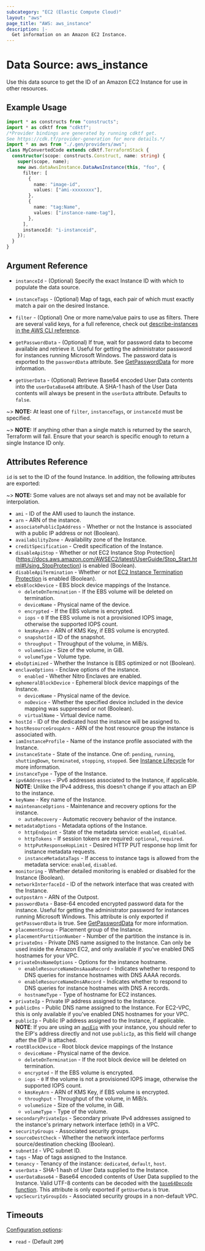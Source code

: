 ```yaml
---
subcategory: "EC2 (Elastic Compute Cloud)"
layout: "aws"
page_title: "AWS: aws_instance"
description: |-
  Get information on an Amazon EC2 Instance.
---
```


# Data Source: aws_instance

Use this data source to get the ID of an Amazon EC2 Instance for use in other resources.

## Example Usage

```typescript
import * as constructs from "constructs";
import * as cdktf from "cdktf";
/*Provider bindings are generated by running cdktf get.
See https://cdk.tf/provider-generation for more details.*/
import * as aws from "./.gen/providers/aws";
class MyConvertedCode extends cdktf.TerraformStack {
  constructor(scope: constructs.Construct, name: string) {
    super(scope, name);
    new aws.dataAwsInstance.DataAwsInstance(this, "foo", {
      filter: [
        {
          name: "image-id",
          values: ["ami-xxxxxxxx"],
        },
        {
          name: "tag:Name",
          values: ["instance-name-tag"],
        },
      ],
      instanceId: "i-instanceid",
    });
  }
}

```

## Argument Reference

* `instanceId` - (Optional) Specify the exact Instance ID with which to populate the data source.

* `instanceTags` - (Optional) Map of tags, each pair of which must
exactly match a pair on the desired Instance.

* `filter` - (Optional) One or more name/value pairs to use as filters. There are
several valid keys, for a full reference, check out
[describe-instances in the AWS CLI reference][1].

* `getPasswordData` - (Optional) If true, wait for password data to become available and retrieve it. Useful for getting the administrator password for instances running Microsoft Windows. The password data is exported to the `passwordData` attribute. See [GetPasswordData](https://docs.aws.amazon.com/AWSEC2/latest/APIReference/API_GetPasswordData.html) for more information.

* `getUserData` - (Optional) Retrieve Base64 encoded User Data contents into the `userDataBase64` attribute. A SHA-1 hash of the User Data contents will always be present in the `userData` attribute. Defaults to `false`.

~> **NOTE:** At least one of `filter`, `instanceTags`, or `instanceId` must be specified.

~> **NOTE:** If anything other than a single match is returned by the search,
Terraform will fail. Ensure that your search is specific enough to return
a single Instance ID only.

## Attributes Reference

`id` is set to the ID of the found Instance. In addition, the following attributes
are exported:

~> **NOTE:** Some values are not always set and may not be available for
interpolation.

* `ami` - ID of the AMI used to launch the instance.
* `arn` - ARN of the instance.
* `associatePublicIpAddress` - Whether or not the Instance is associated with a public IP address or not (Boolean).
* `availabilityZone` - Availability zone of the Instance.
* `creditSpecification` - Credit specification of the Instance.
* `disableApiStop` - Whether or not EC2 Instance Stop Protection](https://docs.aws.amazon.com/AWSEC2/latest/UserGuide/Stop_Start.html#Using_StopProtection) is enabled (Boolean).
* `disableApiTermination` - Whether or not [EC2 Instance Termination Protection](https://docs.aws.amazon.com/AWSEC2/latest/UserGuide/terminating-instances.html#Using_ChangingDisableAPITermination) is enabled (Boolean).
* `ebsBlockDevice` - EBS block device mappings of the Instance.
    * `deleteOnTermination` - If the EBS volume will be deleted on termination.
    * `deviceName` - Physical name of the device.
    * `encrypted` - If the EBS volume is encrypted.
    * `iops` - `0` If the EBS volume is not a provisioned IOPS image, otherwise the supported IOPS count.
    * `kmsKeyArn` - ARN of KMS Key, if EBS volume is encrypted.
    * `snapshotId` - ID of the snapshot.
    * `throughput` - Throughput of the volume, in MiB/s.
    * `volumeSize` - Size of the volume, in GiB.
    * `volumeType` - Volume type.
* `ebsOptimized` - Whether the Instance is EBS optimized or not (Boolean).
* `enclaveOptions` - Enclave options of the instance.
    * `enabled` - Whether Nitro Enclaves are enabled.
* `ephemeralBlockDevice` - Ephemeral block device mappings of the Instance.
    * `deviceName` - Physical name of the device.
    * `noDevice` - Whether the specified device included in the device mapping was suppressed or not (Boolean).
    * `virtualName` - Virtual device name.
* `hostId` - ID of the dedicated host the instance will be assigned to.
* `hostResourceGroupArn` - ARN of the host resource group the instance is associated with.
* `iamInstanceProfile` - Name of the instance profile associated with the Instance.
* `instanceState` - State of the instance. One of: `pending`, `running`, `shuttingDown`, `terminated`, `stopping`, `stopped`. See [Instance Lifecycle](https://docs.aws.amazon.com/AWSEC2/latest/UserGuide/ec2-instance-lifecycle.html) for more information.
* `instanceType` - Type of the Instance.
* `ipv6Addresses` - IPv6 addresses associated to the Instance, if applicable. **NOTE**: Unlike the IPv4 address, this doesn't change if you attach an EIP to the instance.
* `keyName` - Key name of the Instance.
* `maintenanceOptions` - Maintenance and recovery options for the instance.
    * `autoRecovery` - Automatic recovery behavior of the instance.
* `metadataOptions` - Metadata options of the Instance.
    * `httpEndpoint` - State of the metadata service: `enabled`, `disabled`.
    * `httpTokens` - If session tokens are required: `optional`, `required`.
    * `httpPutResponseHopLimit` - Desired HTTP PUT response hop limit for instance metadata requests.
    * `instanceMetadataTags` - If access to instance tags is allowed from the metadata service: `enabled`, `disabled`.
* `monitoring` - Whether detailed monitoring is enabled or disabled for the Instance (Boolean).
* `networkInterfaceId` - ID of the network interface that was created with the Instance.
* `outpostArn` - ARN of the Outpost.
* `passwordData` - Base-64 encoded encrypted password data for the instance. Useful for getting the administrator password for instances running Microsoft Windows. This attribute is only exported if `getPasswordData` is true. See [GetPasswordData](https://docs.aws.amazon.com/AWSEC2/latest/APIReference/API_GetPasswordData.html) for more information.
* `placementGroup` - Placement group of the Instance.
* `placementPartitionNumber` - Number of the partition the instance is in.
* `privateDns` - Private DNS name assigned to the Instance. Can only be used inside the Amazon EC2, and only available if you've enabled DNS hostnames for your VPC.
* `privateDnsNameOptions` - Options for the instance hostname.
    * `enableResourceNameDnsAaaaRecord` - Indicates whether to respond to DNS queries for instance hostnames with DNS AAAA records.
    * `enableResourceNameDnsARecord` - Indicates whether to respond to DNS queries for instance hostnames with DNS A records.
    * `hostnameType` - Type of hostname for EC2 instances.
* `privateIp` - Private IP address assigned to the Instance.
* `publicDns` - Public DNS name assigned to the Instance. For EC2-VPC, this is only available if you've enabled DNS hostnames for your VPC.
* `publicIp` - Public IP address assigned to the Instance, if applicable. **NOTE**: If you are using an [`awsEip`](/docs/providers/aws/r/eip.html) with your instance, you should refer to the EIP's address directly and not use `publicIp`, as this field will change after the EIP is attached.
* `rootBlockDevice` - Root block device mappings of the Instance
    * `deviceName` - Physical name of the device.
    * `deleteOnTermination` - If the root block device will be deleted on termination.
    * `encrypted` - If the EBS volume is encrypted.
    * `iops` - `0` If the volume is not a provisioned IOPS image, otherwise the supported IOPS count.
    * `kmsKeyArn` - ARN of KMS Key, if EBS volume is encrypted.
    * `throughput` - Throughput of the volume, in MiB/s.
    * `volumeSize` - Size of the volume, in GiB.
    * `volumeType` - Type of the volume.
* `secondaryPrivateIps` - Secondary private IPv4 addresses assigned to the instance's primary network interface (eth0) in a VPC.
* `securityGroups` - Associated security groups.
* `sourceDestCheck` - Whether the network interface performs source/destination checking (Boolean).
* `subnetId` - VPC subnet ID.
* `tags` - Map of tags assigned to the Instance.
* `tenancy` - Tenancy of the instance: `dedicated`, `default`, `host`.
* `userData` - SHA-1 hash of User Data supplied to the Instance.
* `userDataBase64` - Base64 encoded contents of User Data supplied to the Instance. Valid UTF-8 contents can be decoded with the [`base64Decode` function](https://www.terraform.io/docs/configuration/functions/base64decode.html). This attribute is only exported if `getUserData` is true.
* `vpcSecurityGroupIds` - Associated security groups in a non-default VPC.

## Timeouts

[Configuration options](https://developer.hashicorp.com/terraform/language/resources/syntax#operation-timeouts):

- `read` - (Default `20M`)

[1]: http://docs.aws.amazon.com/cli/latest/reference/ec2/describe-instances.html

<!-- cache-key: cdktf-0.17.0-pre.15 input-7d479c4dff15a4b8008fffe1a9dcc15756c50ae4eb95750d691fa701dd2db578 -->